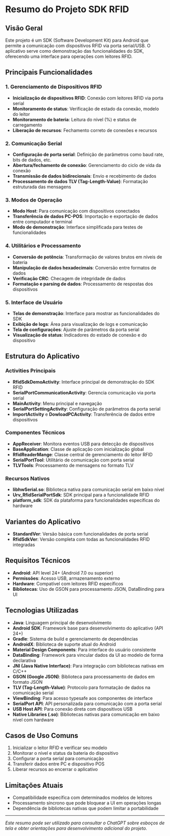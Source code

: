 # Resumo do Projeto SDK RFID

## Visão Geral
Este projeto é um SDK (Software Development Kit) para Android que permite a comunicação com dispositivos RFID via porta serial/USB. O aplicativo serve como demonstração das funcionalidades do SDK, oferecendo uma interface para operações com leitores RFID.

## Principais Funcionalidades

### 1. Gerenciamento de Dispositivos RFID
- **Inicialização de dispositivos RFID**: Conexão com leitores RFID via porta serial
- **Monitoramento de status**: Verificação de estado da conexão, modelo do leitor
- **Monitoramento de bateria**: Leitura do nível (%) e status de carregamento
- **Liberação de recursos**: Fechamento correto de conexões e recursos

### 2. Comunicação Serial
- **Configuração de porta serial**: Definição de parâmetros como baud rate, bits de dados, etc.
- **Abertura/fechamento de conexão**: Gerenciamento do ciclo de vida da conexão
- **Transmissão de dados bidirecionais**: Envio e recebimento de dados
- **Processamento de dados TLV (Tag-Length-Value)**: Formatação estruturada das mensagens

### 3. Modos de Operação
- **Modo Host**: Para comunicação com dispositivos conectados
- **Transferência de dados PC-POS**: Importação e exportação de dados entre computador e terminal
- **Modo de demonstração**: Interface simplificada para testes de funcionalidades

### 4. Utilitários e Processamento
- **Conversão de potência**: Transformação de valores brutos em níveis de bateria
- **Manipulação de dados hexadecimais**: Conversão entre formatos de dados
- **Verificação CRC**: Checagem de integridade de dados
- **Formatação e parsing de dados**: Processamento de respostas dos dispositivos

### 5. Interface de Usuário
- **Telas de demonstração**: Interface para mostrar as funcionalidades do SDK
- **Exibição de logs**: Área para visualização de logs e comunicação
- **Tela de configurações**: Ajuste de parâmetros da porta serial
- **Visualização de status**: Indicadores do estado de conexão e do dispositivo

## Estrutura do Aplicativo

### Activities Principais
- **RfidSdkDemoActivity**: Interface principal de demonstração do SDK RFID
- **SerialPortCommunicationActivity**: Gerencia comunicação via porta serial
- **MainActivity**: Menu principal e navegação
- **SerialPortSettingActivity**: Configuração de parâmetros da porta serial
- **ImportActivity** e **DowloadPCActivity**: Transferência de dados entre dispositivos

### Componentes Técnicos
- **AppReceiver**: Monitora eventos USB para detecção de dispositivos
- **BaseApplication**: Classe de aplicação com inicialização global
- **RfidReaderMange**: Classe central de gerenciamento do leitor RFID
- **SerialPortTool**: Utilitário de comunicação com porta serial
- **TLVTools**: Processamento de mensagens no formato TLV

### Recursos Nativos
- **libhwSerial.so**: Biblioteca nativa para comunicação serial em baixo nível
- **Urv_RfidSerialPortSdk**: SDK principal para a funcionalidade RFID
- **platform_sdk**: SDK da plataforma para funcionalidades específicas do hardware

## Variantes do Aplicativo
- **StandardVer**: Versão básica com funcionalidades de porta serial
- **RfidSdkVer**: Versão completa com todas as funcionalidades RFID integradas

## Requisitos Técnicos
- **Android**: API level 24+ (Android 7.0 ou superior)
- **Permissões**: Acesso USB, armazenamento externo
- **Hardware**: Compatível com leitores RFID específicos
- **Bibliotecas**: Uso de GSON para processamento JSON, DataBinding para UI

## Tecnologias Utilizadas
- **Java**: Linguagem principal de desenvolvimento
- **Android SDK**: Framework base para desenvolvimento do aplicativo (API 24+)
- **Gradle**: Sistema de build e gerenciamento de dependências
- **AndroidX**: Biblioteca de suporte atual do Android
- **Material Design Components**: Para interface do usuário consistente
- **DataBinding**: Framework para vincular dados da UI ao modelo de forma declarativa
- **JNI (Java Native Interface)**: Para integração com bibliotecas nativas em C/C++
- **GSON (Google JSON)**: Biblioteca para processamento de dados em formato JSON
- **TLV (Tag-Length-Value)**: Protocolo para formatação de dados na comunicação serial
- **ViewBinding**: Para acesso typesafe aos componentes de interface
- **SerialPort API**: API personalizada para comunicação com a porta serial
- **USB Host API**: Para conexão direta com dispositivos USB
- **Native Libraries (.so)**: Bibliotecas nativas para comunicação em baixo nível com hardware

## Casos de Uso Comuns
1. Inicializar o leitor RFID e verificar seu modelo
2. Monitorar o nível e status da bateria do dispositivo
3. Configurar a porta serial para comunicação
4. Transferir dados entre PC e dispositivo POS
5. Liberar recursos ao encerrar o aplicativo

## Limitações Atuais
- Compatibilidade específica com determinados modelos de leitores
- Processamento síncrono que pode bloquear a UI em operações longas
- Dependência de bibliotecas nativas que podem limitar a portabilidade

---

*Este resumo pode ser utilizado para consultar o ChatGPT sobre esboços de tela e obter orientações para desenvolvimento adicional do projeto.*
